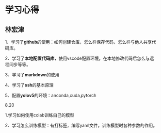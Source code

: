 # 学习心得
## 林宏津

1、学习了**github**的使用：如何创建仓库，怎么样保存代码，怎么样与他人共享代码库。

2、学习了**本地配置代码库**，使用vscode配置环境，在本地修改代码后怎么与远程同步等等。

3、学习了**markdown**的使用

4、学习了**ssh**的基本原理

5、配置**yolov5**的环境：anconda,cuda,pytorch

8.20

1.学习如何使用colab训练自己的模型

2、学习怎么训练模型：有打标签，编写yaml文件，训练模型时各种参数的作用。